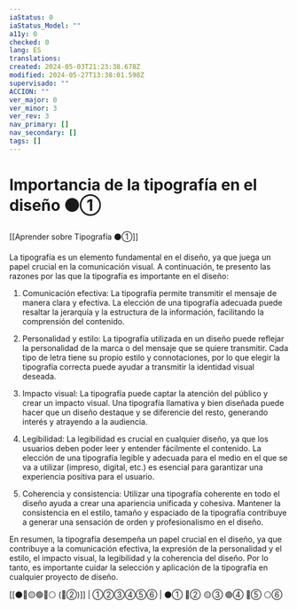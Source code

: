 ```yaml
---
iaStatus: 0
iaStatus_Model: ""
a11y: 0
checked: 0
lang: ES
translations: 
created: 2024-05-03T21:23:38.678Z
modified: 2024-05-27T13:38:01.598Z
supervisado: ""
ACCION: ""
ver_major: 0
ver_minor: 3
ver_rev: 3
nav_primary: []
nav_secondary: []
tags: []
---
```

# Importancia de la tipografía en el diseño ⚫①

[[Aprender sobre Tipografía ⚫①]]

La tipografía es un elemento fundamental en el diseño, ya que juega un papel crucial en la comunicación visual. A continuación, te presento las razones por las que la tipografía es importante en el diseño:

1. Comunicación efectiva: La tipografía permite transmitir el mensaje de manera clara y efectiva. La elección de una tipografía adecuada puede resaltar la jerarquía y la estructura de la información, facilitando la comprensión del contenido.

2. Personalidad y estilo: La tipografía utilizada en un diseño puede reflejar la personalidad de la marca o del mensaje que se quiere transmitir. Cada tipo de letra tiene su propio estilo y connotaciones, por lo que elegir la tipografía correcta puede ayudar a transmitir la identidad visual deseada.

3. Impacto visual: La tipografía puede captar la atención del público y crear un impacto visual. Una tipografía llamativa y bien diseñada puede hacer que un diseño destaque y se diferencie del resto, generando interés y atrayendo a la audiencia.

4. Legibilidad: La legibilidad es crucial en cualquier diseño, ya que los usuarios deben poder leer y entender fácilmente el contenido. La elección de una tipografía legible y adecuada para el medio en el que se va a utilizar (impreso, digital, etc.) es esencial para garantizar una experiencia positiva para el usuario.

5. Coherencia y consistencia: Utilizar una tipografía coherente en todo el diseño ayuda a crear una apariencia unificada y cohesiva. Mantener la consistencia en el estilo, tamaño y espaciado de la tipografía contribuye a generar una sensación de orden y profesionalismo en el diseño.

En resumen, la tipografía desempeña un papel crucial en el diseño, ya que contribuye a la comunicación efectiva, la expresión de la personalidad y el estilo, el impacto visual, la legibilidad y la coherencia del diseño. Por lo tanto, es importante cuidar la selección y aplicación de la tipografía en cualquier proyecto de diseño.

[[⚫🔴🟡🟢🔵⚪ (🔴②)]] | ①②③④⑤⑥ | ⚫① 🔴②  🟡 ③ 🟢④ 🔵⑤ ⚪⑥ 